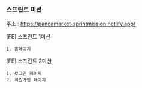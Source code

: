 ### 스프린트 미션

주소 : https://pandamarket-sprintmission.netlify.app/

[FE] 스프린트 1미션

    1. 홈페이지

[FE] 스프린트 2미션
   
    1. 로그인 페이지
    2. 회원가입 페이지